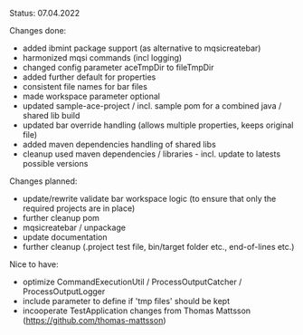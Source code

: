 Status: 07.04.2022 

Changes done: 
- added ibmint package support (as alternative to mqsicreatebar) 
- harmonized  mqsi commands (incl logging) 
- changed config parameter aceTmpDir to fileTmpDir
- added further default for properties 
- consistent file names for bar files 
- made workspace parameter optional 
- updated sample-ace-project / incl. sample pom for a combined java / shared lib build 
- updated bar override handling (allows multiple properties, keeps original file)
- added maven dependencies handling of shared libs 
- cleanup used maven dependencies / libraries - incl. update to latests possible versions

Changes planned: 
- update/rewrite validate bar workspace logic (to ensure that only the required projects are in place)
- further cleanup pom  
- mqsicreatebar / unpackage 
- update documentation  
- further cleanup  (.project test file, bin/target folder etc., end-of-lines etc.) 


Nice to have: 
- optimize CommandExecutionUtil / ProcessOutputCatcher / ProcessOutputLogger 
- include parameter to define if 'tmp files' should be kept 
- incooperate TestApplication changes from Thomas Mattsson (https://github.com/thomas-mattsson)
